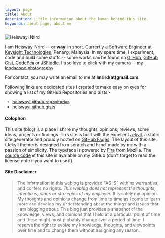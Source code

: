 ```yaml
---
layout: page
title: About
description: Little information about the human behind this site.
keywords: about page, about me
---
```


![Heiswayi Nrird](http://i.imgur.com/b8O4DeM.png)

I am Heiswayi Nrird -- or **wayi** in short. Currently a Software Engineer at [Keysight Technologies](http://www.keysight.com), Penang, Malaysia. In my spare time, I experiment, code and build some stuffs -- some works can be found on [GitHub](http://github.com/heiswayi), [GitHub Gist](https://gist.github.com/heiswayi), [CodePen](http://codepen.io/heiswayi/) or [JSFiddle](http://jsfiddle.net/user/heiswayi/). I also love to click with my camera -- [my landscape photography](https://heiswayi.github.io/my-photography/).

For contact, you may write an email to me at **hnrird(at)gmail.com**.

Following links are dedicated sites I created to make easy on eyes for showing a list of my GitHub Repositories and Gists:-

- [heiswayi.github.repositories](http://heiswayi.github.io/my-repos/)
- [heiswayi.github.gists](http://heiswayi.github.io/my-gists/)

#### Colophon

This site (blog) is a place I share my thoughts, opinions, reviews, some ideas, projects or findings. This site is built with the excellent [Jekyll](http://jekyllrb.com), a static site generator and proudly hosted on [GitHub Pages](https://pages.github.com/). The layout of this site (Jekyll theme) is designed from scratch and hand-made by me with a passion of simplicity. The typeface is powered by [Fira](https://github.com/mozilla/Fira) from Mozilla. The [source code](http://github.com/heiswayi/heiswayi.github.io) of this site is available on my GitHub (don't forget to read the license note if you want to use it).

#### Site Disclaimer

> The information in this weblog is provided "AS IS" with no warranties, and confers no rights. *This weblog does not represent the thoughts, intentions, plans or strategies of my employer.* It is solely my opinion. My thoughts and opinions change from time to time as I come to learn more and develop my understanding about the things and issues that I am blogging about. This blog just provides a snapshot of the knowledge, views, and opinions that I hold at a particular point of time and these might most probably change over a period of time. I reserve the right to evolve my knowledge, thoughts, and viewpoints over time and to change them without assigning any reason.
